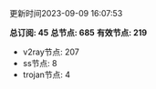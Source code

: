更新时间2023-09-09 16:07:53

**总订阅: 45**
**总节点: 685**
**有效节点: 219**
- v2ray节点: 207
- ss节点: 8
- trojan节点: 4
